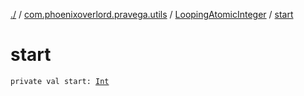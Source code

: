 [./](../../index.md) / [com.phoenixoverlord.pravega.utils](../index.md) / [LoopingAtomicInteger](index.md) / [start](./start.md)

# start

`private val start: `[`Int`](https://kotlinlang.org/api/latest/jvm/stdlib/kotlin/-int/index.html)